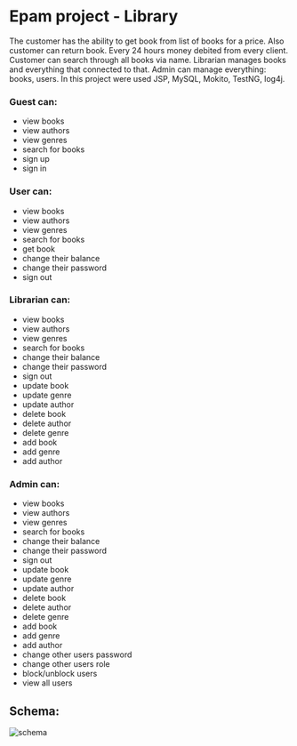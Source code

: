 # Epam project - Library
The customer has the ability to get book from list of books for a price. Also customer can return book. Every 24 hours money debited from every client. Customer can search through all books via name. Librarian manages books and everything that connected to that. Admin can manage everything: books, users. In this project were used JSP, MySQL, Mokito, TestNG, log4j.
### Guest can:
  - view books
  - view authors
  - view genres
  - search for books
  - sign up
  - sign in
### User can:
  - view books
  - view authors
  - view genres
  - search for books
  - get book
  - change their balance
  - change their password
  - sign out
### Librarian can:
  - view books
  - view authors
  - view genres
  - search for books
  - change their balance
  - change their password
  - sign out
  - update book
  - update genre
  - update author
  - delete book
  - delete author
  - delete genre
  - add book
  - add genre
  - add author
### Admin can:
  - view books
  - view authors
  - view genres
  - search for books
   - change their balance
  - change their password
  - sign out
  - update book
  - update genre
  - update author
  - delete book
  - delete author
  - delete genre
  - add book
  - add genre
  - add author
  - change other users password
  - change other users role
  - block/unblock users
  - view all users
  
  ## Schema:
  ![schema](https://user-images.githubusercontent.com/72510598/178246446-56bd4b30-aa5a-460c-855c-1a60d6cac559.png)

